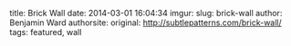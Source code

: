 title: Brick Wall
date: 2014-03-01 16:04:34
imgur: 
slug: brick-wall
author: Benjamin Ward
authorsite: 
original: http://subtlepatterns.com/brick-wall/
tags: featured, wall
